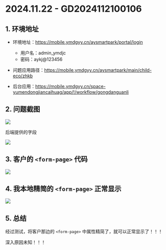 # 2024.11.22 - GD2024112100106



## 1. 环境地址

* 环境地址：https://mobile.ymdgyy.cn/aysmartpark/portal/login

    * 用户名：admin_ymdjc
    * 密码：aykj@123456

* 问题应用路径：https://mobile.ymdgyy.cn/aysmartpark/main/child-eco/zhkb

* 后台应用：https://mobile.ymdgyy.cn/space-yumendongjiancaihuag/app/!/workflow/gongdanguanli

    





## 2. 问题截图

![](/docs/0-工单维度-项目工单记录/玉门东建材化工/images/001.png)



后端提供的字段

![](/docs/0-工单维度-项目工单记录/玉门东建材化工/images/002.png)



## 3. 客户的 `<form-page>` 代码

![](/docs/0-工单维度-项目工单记录/玉门东建材化工/images/005.png)



## 4. 我本地精简的 `<form-page>` 正常显示

![](/docs/0-工单维度-项目工单记录/玉门东建材化工/images/006.png)



## 5. 总结

经过测试，将客户那边的 `<form-page>` 中属性精简了，就可以正常显示了！！！

深入原因未知！！！



























